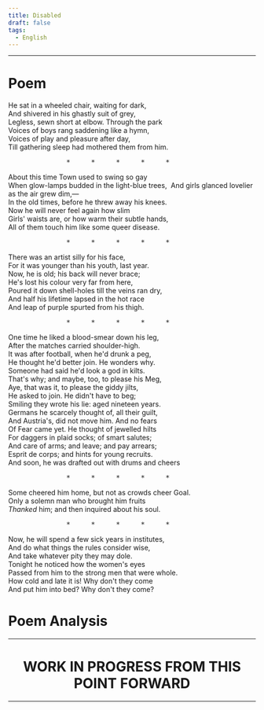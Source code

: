 ```yaml
---
title: Disabled
draft: false
tags:
  - English
---
```

---



# Poem

He sat in a wheeled chair, waiting for dark,  
And shivered in his ghastly suit of grey,  
Legless, sewn short at elbow. Through the park  
Voices of boys rang saddening like a hymn,  
Voices of play and pleasure after day,  
Till gathering sleep had mothered them from him.  

<pre>              *     *     *     *     *</pre>

About this time Town used to swing so gay  
When glow-lamps budded in the light-blue trees,  
And girls glanced lovelier as the air grew dim,—  
In the old times, before he threw away his knees.  
Now he will never feel again how slim  
Girls' waists are, or how warm their subtle hands,  
All of them touch him like some queer disease.

<pre>              *     *     *     *     *</pre>

There was an artist silly for his face,  
For it was younger than his youth, last year.  
Now, he is old; his back will never brace;  
He's lost his colour very far from here,  
Poured it down shell-holes till the veins ran dry,  
And half his lifetime lapsed in the hot race   
And leap of purple spurted from his thigh.

<pre>              *     *     *     *     *</pre>

One time he liked a blood-smear down his leg,  
After the matches carried shoulder-high.  
It was after football, when he'd drunk a peg,  
He thought he'd better join. He wonders why.  
Someone had said he'd look a god in kilts.  
That's why; and maybe, too, to please his Meg,  
Aye, that was it, to please the giddy jilts,  
He asked to join. He didn't have to beg;  
Smiling they wrote his lie: aged nineteen years.  
Germans he scarcely thought of, all their guilt,  
And Austria's, did not move him. And no fears  
Of Fear came yet. He thought of jewelled hilts  
For daggers in plaid socks; of smart salutes;  
And care of arms; and leave; and pay arrears;  
Esprit de corps; and hints for young recruits.  
And soon, he was drafted out with drums and cheers

<pre>              *     *     *     *     *</pre>

Some cheered him home, but not as crowds cheer Goal.  
Only a solemn man who brought him fruits  
_Thanked_ him; and then inquired about his soul.

<pre>              *     *     *     *     *</pre>

Now, he will spend a few sick years in institutes,  
And do what things the rules consider wise,  
And take whatever pity they may dole.  
Tonight he noticed how the women's eyes  
Passed from him to the strong men that were whole.  
How cold and late it is! Why don't they come  
And put him into bed? Why don't they come?

# Poem Analysis

---

<h1 style="text-align:center">WORK IN PROGRESS FROM THIS POINT FORWARD</h1>

---
